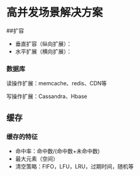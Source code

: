 # 高并发场景解决方案



##扩容

* 垂直扩容（纵向扩展）：
* 水平扩展（横向扩展）：



### 数据库

读操作扩展：memcache、redis、CDN等

写操作扩展：Cassandra、Hbase



## 缓存



### 缓存的特征

* 命中率：命中数/(命中数+未命中数)
* 最大元素（空间）
* 清空策略：FIFO，LFU，LRU，过期时间，随机等